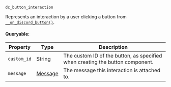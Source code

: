 `dc_button_interaction`

Represents an interaction by a user clicking a button from [`__on_discord_button()`](/events/discord-button.md).

#### Queryable:

| Property             | Type                          | Description                                                                   |
|----------------------|-------------------------------|-------------------------------------------------------------------------------|
| `custom_id`          | String                        | The custom ID of the button, as specified when creating the button component. |
| `message`            | [Message](/values/message.md) | The message this interaction is attached to.                                  |
